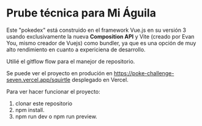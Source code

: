 # Prube técnica para Mi Águila

Este "pokedex" está construido en el framework Vue.js en su versión 3 usando exclusivamente la nueva **Composition API** y Vite (creado por Evan You, mismo creador de Vuejs) como bundler, ya que es una opción  de muy alto rendimiento en cuanto a expericiena de desarrollo.

Utilié el gitflow flow para el manejor de repositorio.

Se puede ver el proyecto en produción en https://poke-challenge-seven.vercel.app/squirtle desplegado en Vercel.

Para ver hacer funcionar el proyecto:

1. clonar este repositorio
2. npm install.
3. npm run dev o npm run preview.
